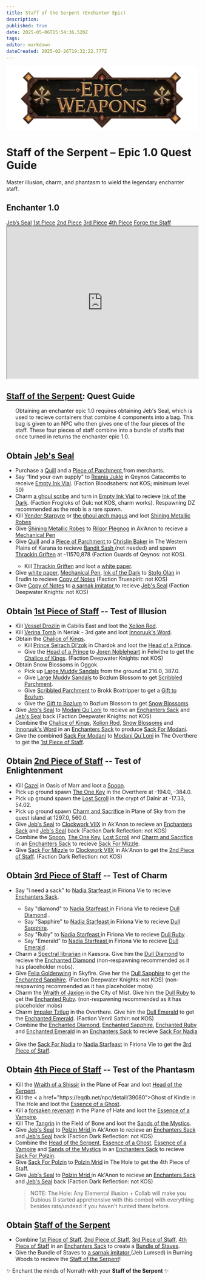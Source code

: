 ```yaml
---
title: Staff of the Serpent (Enchanter Epic)
description: 
published: true
date: 2025-05-06T15:54:36.520Z
tags: 
editor: markdown
dateCreated: 2025-02-26T19:32:22.777Z
---
```


<!-- ───────────── Enchanter Epic 1.0 – Staff of the Serpent ───────────── -->
<div class="page-container">

  <!-- Header ------------------------------------------------------- -->
  <div class="hero-card">
    <img src="/epicweapons.webp" alt="Epic Enchanter Weapons Banner" class="hero-img">
    <h1 class="hero-title">Staff of the Serpent – Epic 1.0 Quest Guide</h1>
    <p class="hero-sub">Master illusion, charm, and phantasm to wield the legendary enchanter staff.</p>
  </div>

  <!-- Original top-level heading kept intact ----------------------- -->
  <h2 id="top" class="quest-card">Enchanter 1.0</h2>

  <!-- Quick-Nav ---------------------------------------------------- -->
  <nav class="toc-nav">
    <a href="#jeb">Jeb’s Seal</a>
    <a href="#piece1">1st Piece</a>
    <a href="#piece2">2nd Piece</a>
    <a href="#piece3">3rd Piece</a>
    <a href="#piece4">4th Piece</a>
    <a href="#final">Forge the Staff</a>
  </nav>

  <!-- Item Preview ------------------------------------------------- -->
  <iframe src="https://eqdb.net/item/detail/2010650" width="100%" height="400"></iframe>

  <!-- Entire original content starts here ------------------------- -->

  <div class="quest-card" id="intro">
<h2><a href="https://eqdb.net/item/detail/2010650">Staff of the Serpent</a>: Quest Guide</h2>
<ul>
Obtaining an enchanter epic 1.0 requires obtaining Jeb's Seal, which is used to recieve containers that combine 4 components into a bag. This bag is given to an NPC who then gives one of the four pieces of the staff. These four pieces of staff combine into a bundle of staffs that once turned in returns the enchanter epic 1.0.
  </ul>
  </div>

<!-- ────────── Jeb’s Seal ────────── -->
<div class="quest-card" id="jeb">
<h2>Obtain <a href="https://eqdb.net/item/detail/10604">Jeb's Seal</a></h2>
<ul>
<li> Purchase a <a href="https://eqdb.net/item/detail/13051">Quill</a> and a <a href="https://eqdb.net/item/detail/13063"> Piece of Parchment </a> from merchants.</li>
<li> Say “find your own supply” to <a href="https://eqdb.net/npc/detail/45082">Reania Jukle</a> in Qeynos Catacombs to receive <a href="https://eqdb.net/item/detail/10626">Empty Ink Vial</a>. (Faction Bloodsabers: not KOS; minimum level 50) </li>
<li> Charm <a href="https://eqdb.net/npc/detail/66170"> a ghoul scribe</a> and turn in <a href="https://eqdb.net/item/detail/10626">Empty Ink Vial</a> to recieve <a href="https://eqdb.net/item/detail/10601">Ink of the Dark</a>. (Faction  Frogloks of Guk: not KOS, charm works). Respawning DZ recommended as the mob is a rare spawn. </li>
<li>Kill <a href="https://eqdb.net/npc/detail/56012">Yender Starpyre</a> or  <a href="https://eqdb.net/npc/detail/66156">the ghoul arch magus</a> and loot <a href="https://eqdb.net/item/detail/1360">Shining Metallic Robes</a> </li>
<li> Give <a href="https://eqdb.net/item/detail/1360">Shining Metallic Robes</a> to <a href=" https://eqdb.net/npc/detail/55121">Rilgor Plegnog</a> in Ak’Anon to recieve a <a href="https://eqdb.net/item/detail/10600"> Mechanical Pen</a> </li>
<li> Give <a href="https://eqdb.net/item/detail/13051">Quill</a> and a <a href="https://eqdb.net/item/detail/13063"> Piece of Parchment </a> to <a href="https://eqdb.net/npc/detail/12074">Chrislin Baker</a> in The Western Plains of Karana to recieve <a href="https://eqdb.net/item/detail/12100">Bandit Sash
  </a> (not needed) and spawn <a href="https://eqdb.net/npc/detail/12172">Thrackin Griften</a> at -11570,878 (Faction Guards of Qeynos: not KOS).</li> 
  <ul>
  <li>Kill <a href="https://eqdb.net/npc/detail/12172">Thrackin Griften</a> and loot a <a href="https://eqdb.net/item/detail/10602"> white paper</a>.</li>
  </ul>
  <li> Give <a href="https://eqdb.net/item/detail/10602"> white paper</a>, <a href="https://eqdb.net/item/detail/10600"> Mechanical Pen</a>, <a href="https://eqdb.net/item/detail/10601">Ink of the Dark</a> to <a href="https://eqdb.net/npc/detail/24013">Stofo Olan</a> in Erudin to recieve <a href="https://eqdb.net/item/detail/10603"> Copy of Notes</a> 
 (Faction Truespirit: not KOS)</li>
 <li>Give <a href="https://eqdb.net/item/detail/10603"> Copy of Notes</a> to <a href="https://eqdb.net/npc/detail/87065">a sarnak imitator
 </a> to recieve <a href="https://eqdb.net/item/detail/10604">Jeb's Seal</a> (Faction Deepwater Knights: not KOS) </li>
</ul>
</div>

<!-- ────────── 1st Piece ────────── -->
<div class="quest-card" id="piece1">
<h2>Obtain <a href="https://eqdb.net/item/detail/10610">1st Piece of Staff</a> -- Test of Illusion</h2>
<ul>
  <li>Kill <a href="https://eqdb.net/npc/detail/106008">Vessel Drozlin</a> in Cabilis East and loot the <a href="https://eqdb.net/item/detail/10606">Xolion Rod</a>.</li>
  <li>Kill <a href="https://eqdb.net/npc/detail/42112">Verina Tomb</a> in Neriak - 3rd gate and loot <a href="https://eqdb.net/item/detail/10607">Innoruuk's Word</a>.</li>
  <li>Obtain the <a href="https://eqdb.net/item/detail/10608">Chalice of Kings</a>.
    <ul>
      <li>Kill <a href=https://eqdb.net/npc/detail/103080>Prince Selrach Di'zok</a> in Chardok and loot the <a href="https://eqdb.net/item/detail/10627">Head of a Prince</a>.</li>
      <li>Give the <a href="https://eqdb.net/item/detail/10627">Head of a Prince</a> to <a href="https://eqdb.net/npc/detail/62000">Joren Nobleheart</a> in Felwithe to get the <a href="https://eqdb.net/item/detail/10608">Chalice of Kings</a>. (Faction Deepwater Knights: not KOS)</li>
    </ul>
  </li>
  <li>Obtain Snow Blossoms in Oggok.
    <ul>
      <li>Pick up <a href=https://eqdb.net/item/detail/10628> Large Muddy Sandals</a> from the ground at 216.0, 387.0.</li>
      <li>Give <a href=https://eqdb.net/item/detail/10628>Large Muddy Sandals</a> to Bozlum Blossom to get <a href=https://eqdb.net/item/detail/10629>Scribbled Parchment</a>.</li>
      <li>Give <a href=https://eqdb.net/item/detail/10629>Scribbled Parchment</a> to Brokk Boxtripper to get a <a href=https://eqdb.net/item/detail/10630>Gift to Bozlum</a>.</li>
      <li>Give the <a href=https://eqdb.net/item/detail/10630>Gift to Bozlum</a> to Bozlum Blossom to get <a href=https://eqdb.net/item/detail/10609>Snow Blossoms</a>.</li>
    </ul>
  </li>
  <li>Give <a href="https://eqdb.net/item/detail/10604">Jeb's Seal</a> to <a href="https://eqdb.net/npc/detail/93150"> Modani Qu`Loni</a> to recieve an <a href="https://eqdb.net/item/detail/17861">Enchanters Sack</a> and <a href="https://eqdb.net/item/detail/10604">Jeb's Seal</a> back (Faction Deepwater Knights: not KOS)</li>
  <li>Combine the <a href="https://eqdb.net/item/detail/10608">Chalice of Kings</a>, <a href="https://eqdb.net/item/detail/10606">Xolion Rod</a>, <a href=https://eqdb.net/item/detail/10609>Snow Blossoms</a> and <a href="https://eqdb.net/item/detail/10607">Innoruuk's Word</a> in an <a href="https://eqdb.net/item/detail/17861">Enchanters Sack</a> to produce <a href="https://eqdb.net/item/detail/10635"> Sack For Modani</a>.</li>
  <li>Give the combined <a href="https://eqdb.net/item/detail/10635"> Sack For Modani</a>
 to <a href="https://eqdb.net/npc/detail/93150"> Modani Qu`Loni</a> in The Overthere to get the <a href="https://eqdb.net/item/detail/10610">1st Piece of Staff</a>.</li>
</ul>
</div>

<!-- ────────── 2nd Piece ────────── -->
<div class="quest-card" id="piece2">
<h2>Obtain <a href="https://eqdb.net/item/detail/10611">2nd Piece of Staff</a> -- Test of Enlightenment</h2>
<ul>
  <li>Kill <a href="https://eqdb.net/npc/detail/37157">Cazel</a> in Oasis of Marr and loot a <a href="https://eqdb.net/item/detail/10614">Spoon</a>.</li>
  <li>Pick up ground spawn <a href="https://eqdb.net/item/detail/10615">The One Key</a> in the Overthere at -194.0, -384.0.</li>
  <li>Pick up ground spawn the <a href="https://eqdb.net/item/detail/10616">Lost Scroll</a> in the crypt of Dalnir at -17.33, 54.02.</li>
  <li>Pick up ground spawn <a href="https://eqdb.net/item/detail/10617">Charm and Sacrifice</a> in Plane of Sky from the quest island at 1297.0, 560.0.</li>
    <li>Give <a href="https://eqdb.net/item/detail/10604">Jeb's Seal</a> to <a href="https://eqdb.net/npc/detail/93150"> Clockwork VIIX</a> in Ak'Anon to recieve an <a href="https://eqdb.net/item/detail/17861">Enchanters Sack</a> and <a href="https://eqdb.net/item/detail/10604">Jeb's Seal</a> back (Faction Dark Reflection: not KOS)</li>
  <li>Combine the <a href="https://eqdb.net/item/detail/10614">Spoon</a>, <a href="https://eqdb.net/item/detail/10615">The One Key</a>, <a href="https://eqdb.net/item/detail/10616">Lost Scroll</a> and <a href="https://eqdb.net/item/detail/10617">Charm and Sacrifice</a> in an <a href="https://eqdb.net/item/detail/17861">Enchanters Sack</a> to recieve <a href="https://eqdb.net/item/detail/10636">Sack For Mizzle</a>.</li>
  <li>Give <a href="https://eqdb.net/item/detail/10636">Sack For Mizzle</a> to <a href="https://eqdb.net/npc/detail/55017">Clockwork VIIX</a> in Ak'Anon to get the <a href="https://eqdb.net/item/detail/10611">2nd Piece of Staff</a>. (Faction Dark Reflection: not KOS)</li>
</ul>
</div>

<!-- ────────── 3rd Piece ────────── -->
<div class="quest-card" id="piece3">
<h2>Obtain <a href="https://eqdb.net/item/detail/10612">3rd Piece of Staff</a> -- Test of Charm</h2>
<ul>
  <li>Say "i need a sack" to <a href="https://eqdb.net/npc/detail/84116"> Nadia Starfeast
</a> in Firiona Vie to recieve <a href="https://eqdb.net/item/detail/17861">Enchanters Sack</a>.</li>
  <ul>
    <li>Say "diamond" to <a href="https://eqdb.net/npc/detail/84116"> Nadia Starfeast
</a> in Firiona Vie to recieve <a href="https://eqdb.net/item/detail/10631">Dull Diamond</a> .</li>
    <li>Say "Sapphire" to <a href="https://eqdb.net/npc/detail/84116"> Nadia Starfeast
</a> in Firiona Vie to recieve <a href="https://eqdb.net/item/detail/10632">Dull Sapphire</a>.</li>
    <li>Say "Ruby" to <a href="https://eqdb.net/npc/detail/84116"> Nadia Starfeast
</a> in Firiona Vie to recieve <a href="https://eqdb.net/item/detail/10633">Dull Ruby</a> .</li>
      <li>Say "Emerald" to <a href="https://eqdb.net/npc/detail/84116"> Nadia Starfeast
</a> in Firiona Vie to recieve <a href="https://eqdb.net/item/detail/10634">Dull Emerald</a> .</li>
  </ul>
  <li>Charm a <a href="https://eqdb.net/npc/detail/88061">Spectral librarian</a> in Kaesora. Give him the <a href="https://eqdb.net/item/detail/10631">Dull Diamond</a> to recieve the <a href="https://eqdb.net/item/detail/10618">Enchanted Diamond</a> (non-respawning recommended as it has placeholder mobs).</li>
  <li>Give <a href="https://eqdb.net/npc/detail/91081">Felia Goldenwing</a> in Skyfire. Give her the <a href="https://eqdb.net/item/detail/10632">Dull Sapphire</a> to get the <a href="https://eqdb.net/item/detail/10619">Enchanted Sapphire</a>. (Faction Deepwater Knights: not KOS) (non-respawning recommended as it has placeholder mobs)</li>
  <li>Charm the <a href="https://eqdb.net/npc/detail/90185">Wraith of Jaxion</a> in the City of Mist. Give him the <a href="https://eqdb.net/item/detail/10633">Dull Ruby</a> to get the <a href="https://eqdb.net/item/detail/10620">Enchanted Ruby</a>. (non-respawning recommended as it has placeholder mobs)</li>
  <li>Charm <a href="https://eqdb.net/npc/detail/93149">Impaler Tzilug</a> in the Overthere. Give him the <a href="https://eqdb.net/item/detail/10634">Dull Emerald</a> to get the <a href="https://eqdb.net/item/detail/10621">Enchanted Emerald</a>. (Faction Venril Sathir: not KOS)
      <li>Combine the <a href="https://eqdb.net/item/detail/10618">Enchanted Diamond</a>, <a href="https://eqdb.net/item/detail/10619">Enchanted Sapphire</a>, <a href="https://eqdb.net/item/detail/10620">Enchanted Ruby</a> and <a href="https://eqdb.net/item/detail/10621">Enchanted Emerald</a> in an <a href="https://eqdb.net/item/detail/17861">Enchanters Sack</a> to recieve <a href="https://eqdb.net/item/detail/10637">Sack For Nadia</a> .</li>
  <li>Give the <a href="https://eqdb.net/item/detail/10637">Sack For Nadia</a> to <a href="https://eqdb.net/npc/detail/84116"> Nadia Starfeast</a> in Firiona Vie to get the <a href="https://eqdb.net/item/detail/10612">3rd Piece of Staff</a>.</li>
</ul>
</div>

<!-- ────────── 4th Piece ────────── -->
<div class="quest-card" id="piece4">
<h2>Obtain <a href="https://eqdb.net/item/detail/10613">4th Piece of Staff</a> -- Test of the Phantasm</h2>
<ul>
  <li>Kill the <a href=https://eqdb.net/npc/detail/72001>Wraith of a Shissir</a> in the Plane of Fear and loot <a href="https://eqdb.net/item/detail/10622">Head of the Serpent</a>.</li>
  <li>Kill the < a href="https://eqdb.net/npc/detail/39080">Ghost of Kindle</a> in The Hole and loot the <a href="https://eqdb.net/item/detail/10623">Essence of a Ghost</a>.</li>
  <li>Kill a <a href="https://eqdb.net/npc/detail/76004">forsaken revenant</a> in the Plane of Hate and loot the <a href="https://eqdb.net/item/detail/10624">Essence of a Vampire</a>.</li>
  <li>Kill The <a href="https://eqdb.net/npc/detail/78070">Tangrin</a> in the Field of Bone and loot the <a href="https://eqdb.net/item/detail/10625">Sands of the Mystics</a>.
          <li>Give <a href="https://eqdb.net/item/detail/10604">Jeb's Seal</a> to <a href="https://eqdb.net/npc/detail/39063"> Polzin Mrid </a> in Ak'Anon to recieve an <a href="https://eqdb.net/item/detail/17861">Enchanters Sack</a> and <a href="https://eqdb.net/item/detail/10604">Jeb's Seal</a> back (Faction Dark Reflection: not KOS)</li>
        <li>Combine the <a href="https://eqdb.net/item/detail/10622">Head of the Serpent</a>, <a href="https://eqdb.net/item/detail/10623">Essence of a Ghost</a>, <a href="https://eqdb.net/item/detail/10624">Essence of a Vampire</a> and <a href="https://eqdb.net/item/detail/10625">Sands of the Mystics</a> in an <a href="https://eqdb.net/item/detail/17861">Enchanters Sack</a> to recieve <a href="https://eqdb.net/item/detail/10638">Sack For Polzin</a>.</li>
    <li>Give <a href="https://eqdb.net/item/detail/10638">Sack For Polzin</a> to <a href="https://eqdb.net/npc/detail/39063"> Polzin Mrid</a> in The Hole to get the <a url="https://eqdb.net/item/detail/10613">4th Piece of Staff</a>.</li>
            <li>Give <a href="https://eqdb.net/item/detail/10604">Jeb's Seal</a> to <a href="https://eqdb.net/npc/detail/39063"> Polzin Mrid </a> in Ak'Anon to recieve an <a href="https://eqdb.net/item/detail/17861">Enchanters Sack</a> and <a href="https://eqdb.net/item/detail/10604">Jeb's Seal</a> back (Faction Dark Reflection: not KOS)</li>
<blockquote>
  <p>NOTE: The Hole: Any Elemental illusion + Collab will make you Dubious (I started apprehensive with this combo) with everything besides rats/undead if you haven't hunted there before.</p>
</blockquote>
</ul>
</div>

<!-- ────────── Final Turn-in ────────── -->
<div class="quest-card final" id="final">
<h2>Obtain <a href="https://eqdb.net/item/detail/2010650">Staff of the Serpent</a></h2>
<ul>
  <li>Combine <a href="https://eqdb.net/item/detail/10610">1st Piece of Staff</a>, <a href="https://eqdb.net/item/detail/10611">2nd Piece of Staff</a>, <a href="https://eqdb.net/item/detail/10612">3rd Piece of Staff</a>, <a href="https://eqdb.net/item/detail/10613">4th Piece of Staff</a>  in an <a href="https://eqdb.net/item/detail/17861">Enchanters Sack</a> to create a <a href="https://eqdb.net/item/detail/10639">Bundle of Staves</a>.</li>
  <li>Give the Bundle of Staves to <a href="https://eqdb.net/npc/detail/87065">a sarnak imitator
 </a>  (Jeb Lumsed) in Burning Woods to recieve the <a href="https://eqdb.net/item/detail/2010650">Staff of the Serpent</a>!</li>
</ul>
<p class="reward">✨ Enchant the minds of Norrath with your <strong>Staff of the Serpent</strong> ✨</p>
</div>
</div>
